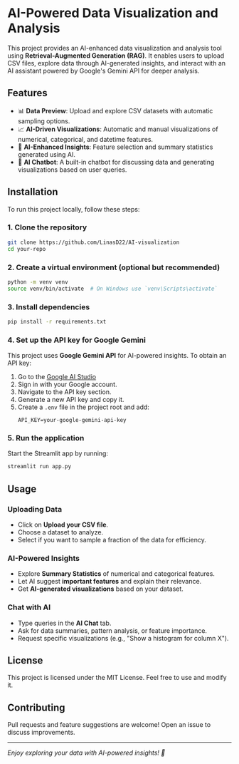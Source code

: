# AI-Powered Data Visualization and Analysis

This project provides an AI-enhanced data visualization and analysis tool using **Retrieval-Augmented Generation (RAG)**. It enables users to upload CSV files, explore data through AI-generated insights, and interact with an AI assistant powered by Google's Gemini API for deeper analysis.

## Features
- 📊 **Data Preview**: Upload and explore CSV datasets with automatic sampling options.
- 📈 **AI-Driven Visualizations**: Automatic and manual visualizations of numerical, categorical, and datetime features.
- 🤖 **AI-Enhanced Insights**: Feature selection and summary statistics generated using AI.
- 💬 **AI Chatbot**: A built-in chatbot for discussing data and generating visualizations based on user queries.

## Installation
To run this project locally, follow these steps:

### 1. Clone the repository
```bash
git clone https://github.com/LinasD22/AI-visualization
cd your-repo
```

### 2. Create a virtual environment (optional but recommended)
```bash
python -m venv venv
source venv/bin/activate  # On Windows use `venv\Scripts\activate`
```

### 3. Install dependencies
```bash
pip install -r requirements.txt
```

### 4. Set up the API key for Google Gemini
This project uses **Google Gemini API** for AI-powered insights. To obtain an API key:

1. Go to the [Google AI Studio](https://aistudio.google.com/)
2. Sign in with your Google account.
3. Navigate to the API key section.
4. Generate a new API key and copy it.
5. Create a `.env` file in the project root and add:
   ```
   API_KEY=your-google-gemini-api-key
   ```

### 5. Run the application
Start the Streamlit app by running:
```bash
streamlit run app.py
```

## Usage
### Uploading Data
- Click on **Upload your CSV file**.
- Choose a dataset to analyze.
- Select if you want to sample a fraction of the data for efficiency.

### AI-Powered Insights
- Explore **Summary Statistics** of numerical and categorical features.
- Let AI suggest **important features** and explain their relevance.
- Get **AI-generated visualizations** based on your dataset.

### Chat with AI
- Type queries in the **AI Chat** tab.
- Ask for data summaries, pattern analysis, or feature importance.
- Request specific visualizations (e.g., "Show a histogram for column X").

## License
This project is licensed under the MIT License. Feel free to use and modify it.

## Contributing
Pull requests and feature suggestions are welcome! Open an issue to discuss improvements.

---
_Enjoy exploring your data with AI-powered insights! 🚀_

